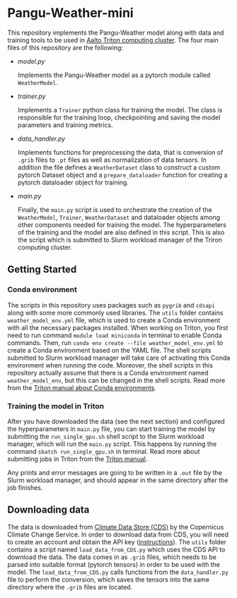 # Pangu-Weather-mini

This repository implements the Pangu-Weather model along with data and training tools to be used in [Aalto Triton computing cluster](https://scicomp.aalto.fi/triton/).
The four main files of this repository are the following:
- *model.py*
  
  Implements the Pangu-Weather model as a pytorch module called `WeatherModel`.
- *trainer.py*
  
  Implements a `Trainer` python class for training the model. The class is responsible for the training loop, checkpointing and saving the model parameters and training metrics.
- *data_handler.py*

  Implements functions for preprocessing the data, that is conversion of `.grib` files to `.pt` files as well as normalization of data tensors. In addition the file defines a `WeatherDataset` class to construct a custom pytorch Dataset object and a `prepare_dataloader` function for creating a pytorch dataloader object for training.
- *main.py*

  Finally, the `main.py` script is used to orchestrate the creation of the `WeatherModel`, `Trainer`, `WeatherDataset` and dataloader objects among other components needed for training the model. The hyperparameters of the training and the model are also defined in this script. This is also the script which is submitted to Slurm workload manager of the Triron computing cluster.

## Getting Started

### Conda environment
The scripts in this repository uses packages such as `pygrib` and `cdsapi` along with some more commonly used libraries. The `utils` folder contains `weather_model_env.yml` file, which is used to create a Conda environment with all the necessary packages installed.
When working on Triton, you first need to run command `module load miniconda` in terminal to enable Conda commands. Then, run `conda env create --file weather_model_env.yml` to create a Conda environment based on the YAML file. The shell scripts submitted to Slurm workload manager will take care of activating this Conda environment when running the code. Moreover, the shell scripts in this repository actually assume that there is a Conda environment named `weather_model_env`, but this can be changed in the shell scripts. Read more from the [Triton manual about Conda environments](https://scicomp.aalto.fi/triton/apps/python-conda/).

### Training the model in Triton
After you have downloaded the data (see the next section) and configured the hyperparameters in `main.py` file, you can start training the model by submitting the `run_single_gpu.sh` shell script to the Slurm workload manager, which will run the `main.py` script. This happens by running the command `sbatch run_single_gpu.sh` in terminal. Read more about submitting jobs in Triton from the [Triton manual](https://scicomp.aalto.fi/triton/tut/serial/).

Any prints and error messages are going to be written in a `.out` file by the Slurm workload manager, and should appear in the same directory after the job finishes.

## Downloading data
The data is downloaded from [Climate Data Store (CDS)](https://cds.climate.copernicus.eu/#!/home) by the Copernicus Climate Change Service. In order to download data from CDS, you will need to create an account and obtain the API key ([instructions](https://cds.climate.copernicus.eu/api-how-to)). The `utils` folder contains a script named `load_data_from_CDS.py` which uses the CDS API to download the data. The data comes in as `.grib` files, which needs to be parsed into suitable format (pytorch tensors) in order to be used with the model. The `load_data_from_CDS.py` calls functions from the `data_handler.py` file to perform the conversion, which saves the tensors into the same directory where the `.grib` files are located.
